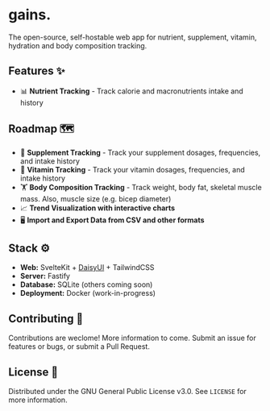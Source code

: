 # gains.
The open-source, self-hostable web app for nutrient, supplement, vitamin, hydration and body composition tracking.

## Features ✨
- 📊 **Nutrient Tracking** - Track calorie and macronutrients intake and history

## Roadmap 🗺️
- 🫙 **Supplement Tracking** - Track your supplement dosages, frequencies, and intake history
- 💊 **Vitamin Tracking** - Track your vitamin dosages, frequencies, and intake history
- 🏋️ **Body Composition Tracking** - Track weight, body fat, skeletal muscle mass. Also, muscle size (e.g. bicep diameter)
- 📈 **Trend Visualization with interactive charts**
- 🖥 **Import and Export Data from CSV and other formats**

## Stack ⚙️
- **Web:** SvelteKit + [DaisyUI](https://github.com/saadeghi/daisyui) + TailwindCSS
- **Server:** Fastify
- **Database:** SQLite (others coming soon)
- **Deployment:** Docker (work-in-progress)

## Contributing 🤝
Contributions are weclome! More information to come. Submit an issue for features or bugs, or submit a Pull Request.

## License 📄
Distributed under the GNU General Public License v3.0. See `LICENSE` for more information.